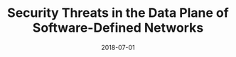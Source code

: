 ---
title: "Security Threats in the Data Plane of Software-Defined Networks"
collection: publications
permalink: publications/Security_Threats_in_the_Data_Plane_of_Software-Defined_Networks.pdf
category: 'network security, SDN security, DDoS attacks'
date: 2018-07-01
venue: 'IEEE Network'
citation: 'S. Gao, Z. Li, B. Xiao and G. Wei, "Security Threats in the Data Plane of Software-Defined Networks", <i>IEEE Network</i>, Vol. 32, No. 4, July/Auguest 2018.'
citebib: publications/Security_Threats_in_the_Data_Plane_of_Software-Defined_Networks.html
---